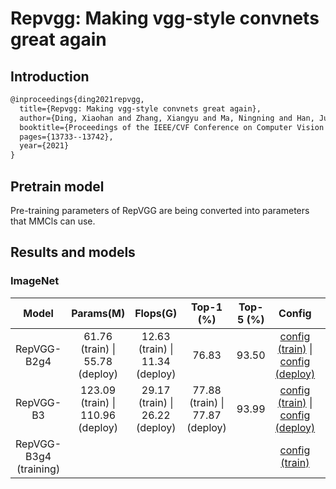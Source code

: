 # Repvgg: Making vgg-style convnets great again

## Introduction

```latex
@inproceedings{ding2021repvgg,
  title={Repvgg: Making vgg-style convnets great again},
  author={Ding, Xiaohan and Zhang, Xiangyu and Ma, Ningning and Han, Jungong and Ding, Guiguang and Sun, Jian},
  booktitle={Proceedings of the IEEE/CVF Conference on Computer Vision and Pattern Recognition},
  pages={13733--13742},
  year={2021}
}
```

## Pretrain model

Pre-training parameters of RepVGG are being converted into parameters that MMCls can use.

## Results and models

### ImageNet

|         Model          |             Params(M)             |            Flops(G)             |            Top-1 (%)            | Top-5 (%) |                            Config                            |                           Download                           |
| :--------------------: | :-------------------------------: | :-----------------------------: | :-----------------------------: | :-------: | :----------------------------------------------------------: | :----------------------------------------------------------: |
|      RepVGG-B2g4       |  61.76 (train) \| 55.78 (deploy)  | 12.63 (train) \| 11.34 (deploy) |              76.83              |   93.50   | [config (train)](https://github.com/zhangrui-wolf/openmmlab-competition-2021/blob/main/configs/repvgg/repvggB2g4_64x4_imagenet.py) \| [config (deploy)](https://github.com/zhangrui-wolf/openmmlab-competition-2021/blob/main/configs/repvgg/deploy/repvggB2g4_64x4_imagenet_deploy.py) | [model](https://drive.google.com/file/d/1rb4pEAA1LxWJp_CHoxic8oA-9byrEMkf/view?usp=sharing) \| [log](https://drive.google.com/file/d/1qo9HdVs3dAhVDu5DbpKxTfRvsja7AH5J/view?usp=sharing) |
|       RepVGG-B3        | 123.09 (train) \| 110.96 (deploy) | 29.17 (train) \| 26.22 (deploy) | 77.88 (train) \| 77.87 (deploy) |   93.99   | [config (train)](https://github.com/zhangrui-wolf/openmmlab-competition-2021/blob/main/configs/repvgg/repvggB3_64x4_imagenet.py) \| [config (deploy)](https://github.com/zhangrui-wolf/openmmlab-competition-2021/blob/main/configs/repvgg/deploy/repvggB3_64x4_imagenet_deploy.py) | [model](https://drive.google.com/file/d/12n8iVZ9ayXrVZAib4OeHbDU2vg1c4k1u/view?usp=sharing) \| [log](https://drive.google.com/file/d/1qo9HdVs3dAhVDu5DbpKxTfRvsja7AH5J/view?usp=sharing) |
| RepVGG-B3g4 (training) |                                   |                                 |                                 |           | [config (train)](https://github.com/zhangrui-wolf/openmmlab-competition-2021/blob/main/configs/repvgg/repvggB3g4_64x4_imagenet_autoaugment_mixup_warmup_coslr.py) |                                                              |
